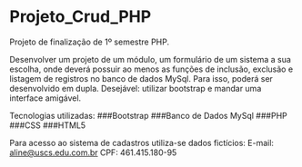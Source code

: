 # Projeto_Crud_PHP
Projeto de finalização de 1º semestre PHP.

Desenvolver um projeto de um módulo, um formulário de um sistema a sua escolha, onde deverá possuir ao menos as funções de inclusão, exclusão e listagem de registros no banco de dados MySql. Para isso, poderá ser desenvolvido em dupla.
Desejável: utilizar bootstrap e mandar uma interface amigável.


Tecnologias utilizadas: 
###Bootstrap
###Banco de Dados MySql
###PHP
###CSS
###HTML5

Para acesso ao sistema de cadastros utiliza-se dados fictícios: E-mail: aline@uscs.edu.com.br    CPF: 461.415.180-95
